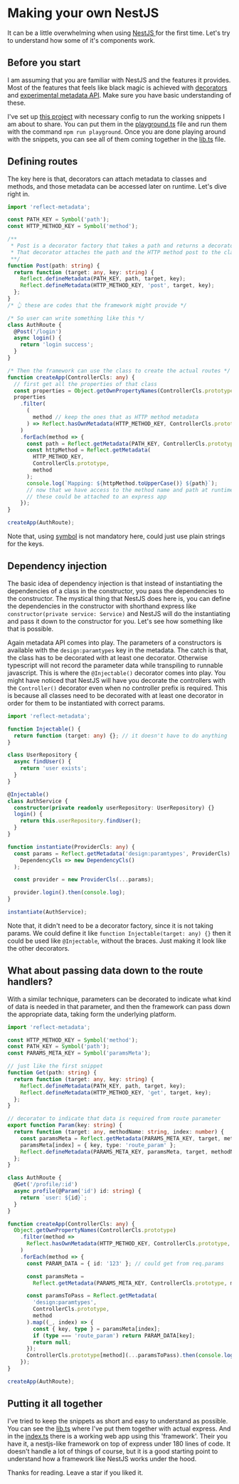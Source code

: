 # Making your own NestJS

It can be a little overwhelming when using [NestJS ](https://nestjs.com/) for the first time. Let's try to understand how some of it's components work.

## Before you start

I am assuming that you are familiar with NestJS and the features it provides. Most of the features that feels like black magic is achieved with [decorators](https://www.typescriptlang.org/docs/handbook/decorators.html) and [experimental metadata API](https://github.com/rbuckton/reflect-metadata). Make sure you have basic understanding of these.

I've set up [this project](https://github.com/sjsakib/own-nestjs) with necessary config to run the working snippets I am about to share. You can put them in the [playground.ts](https://github.com/sjsakib/own-nestjs/blob/main/playground.ts) file and run them with the command `npm run playground`. Once you are done playing around with the snippets, you can see all of them coming together in the [lib.ts](https://github.com/sjsakib/own-nestjs/blob/main/lib.ts) file.

## Defining routes

The key here is that, decorators can attach metadata to classes and methods, and those metadata can be accessed later on runtime. Let's dive right in.

```ts
import 'reflect-metadata';

const PATH_KEY = Symbol('path');
const HTTP_METHOD_KEY = Symbol('method');

/**
 * Post is a decorator factory that takes a path and returns a decorator.
 * That decorator attaches the path and the HTTP method post to the class method it is applied to.
 **/
function Post(path: string) {
  return function (target: any, key: string) {
    Reflect.defineMetadata(PATH_KEY, path, target, key);
    Reflect.defineMetadata(HTTP_METHOD_KEY, 'post', target, key);
  };
}
/* 👆 these are codes that the framework might provide */

/* So user can write something like this */
class AuthRoute {
  @Post('/login')
  async login() {
    return 'login success';
  }
}

/* Then the framework can use the class to create the actual routes */
function createApp(ControllerCls: any) {
  // first get all the properties of that class
  const properties = Object.getOwnPropertyNames(ControllerCls.prototype);
  properties
    .filter(
      (
        method // keep the ones that as HTTP method metadata
      ) => Reflect.hasOwnMetadata(HTTP_METHOD_KEY, ControllerCls.prototype, method)
    )
    .forEach(method => {
      const path = Reflect.getMetadata(PATH_KEY, ControllerCls.prototype, method);
      const httpMethod = Reflect.getMetadata(
        HTTP_METHOD_KEY,
        ControllerCls.prototype,
        method
      );
      console.log(`Mapping: ${httpMethod.toUpperCase()} ${path}`);
      // now that we have access to the method name and path at runtime,
      // these could be attached to an express app
    });
}

createApp(AuthRoute);
```

Note that, using [symbol](https://developer.mozilla.org/en-US/docs/Web/JavaScript/Reference/Global_Objects/Symbol) is not mandatory here, could just use plain strings for the keys.

## Dependency injection

The basic idea of dependency injection is that instead of instantiating the dependencies of a class in the constructor, you pass the dependencies to the constructor. The mystical thing that NestJS does here is, you can define the dependencies in the constructor with shorthand express like `constructor(private service: Service)` and NestJS will do the instantiating and pass it down to the constructor for you. Let's see how something like that is possible.

Again metadata API comes into play. The parameters of a constructors is available with the `design:paramtypes` key in the metadata. The catch is that, the class has to be decorated with at least one decorator. Otherwise typescript will not record the parameter data while transpiling to runnable javascript. This is where the `@Injectable()` decorator comes into play. You might have noticed that NestJS will have you decorate the controllers with the `Controller()` decorator even when no controller prefix is required. This is because all classes need to be decorated with at least one decorator in order for them to be instantiated with correct params.

```ts
import 'reflect-metadata';

function Injectable() {
  return function (target: any) {}; // it doesn't have to do anything
}

class UserRepository {
  async findUser() {
    return 'user exists';
  }
}

@Injectable()
class AuthService {
  constructor(private readonly userRepository: UserRepository) {}
  login() {
    return this.userRepository.findUser();
  }
}

function instantiate(ProviderCls: any) {
  const params = Reflect.getMetadata('design:paramtypes', ProviderCls).map(
    DependencyCls => new DependencyCls()
  );

  const provider = new ProviderCls(...params);

  provider.login().then(console.log);
}

instantiate(AuthService);
```

Note that, it didn't need to be a decorator factory, since it is not taking params. We could define it like `function Injectable(target: any) {}` then it could be used like `@Injectable`, without the braces. Just making it look like the other decorators.

## What about passing data down to the route handlers?

With a similar technique, parameters can be decorated to indicate what kind of data is needed in that parameter, and then the framework can pass down the appropriate data, taking form the underlying platform.

```ts
import 'reflect-metadata';

const HTTP_METHOD_KEY = Symbol('method');
const PATH_KEY = Symbol('path');
const PARAMS_META_KEY = Symbol('paramsMeta');

// just like the first snippet
function Get(path: string) {
  return function (target: any, key: string) {
    Reflect.defineMetadata(PATH_KEY, path, target, key);
    Reflect.defineMetadata(HTTP_METHOD_KEY, 'get', target, key);
  };
}

// decorator to indicate that data is required from route parameter
export function Param(key: string) {
  return function (target: any, methodName: string, index: number) {
    const paramsMeta = Reflect.getMetadata(PARAMS_META_KEY, target, methodName) ?? {};
    paramsMeta[index] = { key, type: 'route_param' };
    Reflect.defineMetadata(PARAMS_META_KEY, paramsMeta, target, methodName);
  };
}

class AuthRoute {
  @Get('/profile/:id')
  async profile(@Param('id') id: string) {
    return `user: ${id}`;
  }
}

function createApp(ControllerCls: any) {
  Object.getOwnPropertyNames(ControllerCls.prototype)
    .filter(method =>
      Reflect.hasOwnMetadata(HTTP_METHOD_KEY, ControllerCls.prototype, method)
    )
    .forEach(method => {
      const PARAM_DATA = { id: '123' }; // could get from req.params

      const paramsMeta =
        Reflect.getMetadata(PARAMS_META_KEY, ControllerCls.prototype, method) ?? {};

      const paramsToPass = Reflect.getMetadata(
        'design:paramtypes',
        ControllerCls.prototype,
        method
      ).map((_, index) => {
        const { key, type } = paramsMeta[index];
        if (type === 'route_param') return PARAM_DATA[key];
        return null;
      });
      ControllerCls.prototype[method](...paramsToPass).then(console.log);
    });
}

createApp(AuthRoute);
```

## Putting it all together

I've tried to keep the snippets as short and easy to understand as possible. You can see the [lib.ts](/lib.ts) where I've put them together with actual express. And in the [index.ts](./index.ts) there is a working web app using this 'framework'. Their you have it, a nestjs-like framework on top of express under 180 lines of code. It doesn't handle a lot of things of course, but it is a good starting point to understand how a framework like NestJS works under the hood.

Thanks for reading. Leave a star if you liked it.
